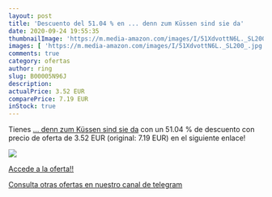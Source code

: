 ```yaml
---
layout: post
title: 'Descuento del 51.04 % en ... denn zum Küssen sind sie da'
date: 2020-09-24 19:55:35
thumbnailImage: 'https://m.media-amazon.com/images/I/51XdvottN6L._SL200_.jpg'
images: [ 'https://m.media-amazon.com/images/I/51XdvottN6L._SL200_.jpg' ]
comments: true
category: ofertas
author: ring
slug: B00005N96J
description:
actualPrice: 3.52 EUR
comparePrice: 7.19 EUR
inStock: true
---
```


Tienes [... denn zum Küssen sind sie da](https://www.amazon.com/dp/B00005N96J/?tag=redken08-20) con un 51.04 % de descuento con precio de oferta de 3.52 EUR (original: 7.19 EUR) en el siguiente enlace!

[![](https://m.media-amazon.com/images/I/51XdvottN6L._SL200_.jpg)](https://www.amazon.com/dp/B00005N96J/?tag=redken08-20)

[Accede a la oferta!!](https://www.amazon.com/dp/B00005N96J/?tag=redken08-20)

[Consulta otras ofertas en nuestro canal de telegram](https://t.me/s/ofertas25)
